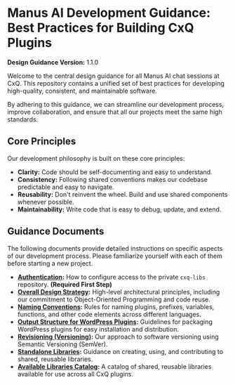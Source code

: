 # Manus AI Development Guidance: Best Practices for Building CxQ Plugins

**Design Guidance Version:** 1.1.0

Welcome to the central design guidance for all Manus AI chat sessions at CxQ. This repository contains a unified set of best practices for developing high-quality, consistent, and maintainable software.

By adhering to this guidance, we can streamline our development process, improve collaboration, and ensure that all our projects meet the same high standards.

## Core Principles

Our development philosophy is built on these core principles:

*   **Clarity:** Code should be self-documenting and easy to understand.
*   **Consistency:** Following shared conventions makes our codebase predictable and easy to navigate.
*   **Reusability:** Don't reinvent the wheel. Build and use shared components whenever possible.
*   **Maintainability:** Write code that is easy to debug, update, and extend.

## Guidance Documents

The following documents provide detailed instructions on specific aspects of our development process. Please familiarize yourself with each of them before starting a new project.

*   **[Authentication](./AUTHENTICATION.md):** How to configure access to the private `cxq-libs` repository. **(Required First Step)**
*   **[Overall Design Strategy](./DESIGN_STRATEGY.md):** High-level architectural principles, including our commitment to Object-Oriented Programming and code reuse.
*   **[Naming Conventions](./NAMING_CONVENTIONS.md):** Rules for naming plugins, prefixes, variables, functions, and other code elements across different languages.
*   **[Output Structure for WordPress Plugins](./WORDPRESS_OUTPUT_STRUCTURE.md):** Guidelines for packaging WordPress plugins for easy installation and distribution.
*   **[Revisioning (Versioning)](./REVISIONING.md):** Our approach to software versioning using Semantic Versioning (SemVer).
*   **[Standalone Libraries](./STANDALONE_LIBRARIES.md):** Guidance on creating, using, and contributing to shared, reusable libraries.
*   **[Available Libraries Catalog](./AVAILABLE_LIBRARIES.md):** A catalog of shared, reusable libraries available for use across all CxQ plugins.
